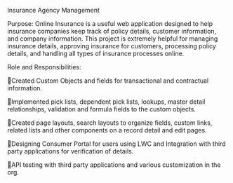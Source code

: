 Insurance Agency Management

Purpose:
Online Insurance is a useful web application designed to help insurance companies keep track of policy details, customer information, and company information. This project is extremely helpful for managing insurance details, approving insurance for customers, processing policy details, and handling all types of insurance processes online.

Role and Responsibilities:

🔹Created Custom Objects and fields for transactional and contractual information.

🔹Implemented pick lists, dependent pick lists, lookups, master detail relationships, validation and formula fields to the custom objects.

🔹Created page layouts, search layouts to organize fields, custom links, related lists and other components on a record detail and edit pages.

🔹Designing Consumer Portal for users using LWC and Integration with third party applications for verification of details.

🔹API testing with third party applications and various customization in the org.
